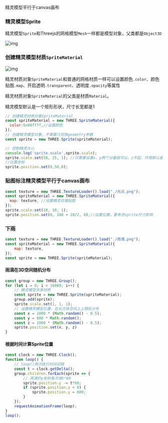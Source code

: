 精灵模型平行于canvas画布

### 精灵模型Sprite

精灵模型`Sprite`和Threejs的网格模型`Mesh`一样都是模型对象，父类都是`Object3D`

![img](http://www.webgl3d.cn/imgthreejs/%E7%82%B9%E7%BA%BF%E7%BD%91%E6%A0%BC%E7%B2%BE%E7%81%B5%E6%A8%A1%E5%9E%8B.png)

### 创建精灵模型材质`SpriteMaterial`

![img](http://www.webgl3d.cn/imgthreejs/%E6%9D%90%E8%B4%A8Material.png)

精灵材质对象`SpriteMaterial`和普通的网格材质一样可以设置颜色`.color`、颜色贴图`.map`、开启透明`.transparent`、透明度`.opacity`等属性

精灵材质对象`SpriteMaterial`的父类是材质`Material`。

精灵模型默认是一个矩形形状，尺寸长宽都是1

```javascript
// 创建精灵材质对象SpriteMaterial
const spriteMaterial = new THREE.SpriteMaterial({
  color:0x00ffff,//设置颜色
});
// 创建精灵模型对象，不需要几何体geometry参数
const sprite = new THREE.Sprite(spriteMaterial);
```

```javascript
// 控制精灵大小
console.log('sprite.scale',sprite.scale);
sprite.scale.set(50, 25, 1); //只需要设置x、y两个分量就可以，z不起，作用默认是1
//位置坐标
sprite.position.set(0,50,0);
```

### 贴图标注精灵模型平行于canvas画布

```javascript
const texture = new THREE.TextureLoader().load("./光点.png");
const spriteMaterial = new THREE.SpriteMaterial({
  map: texture, //设置精灵纹理贴图
});
sprite.scale.set(10, 10, 1);
sprite.position.set(0, 100 + 10/2, 0);//设置位置，要考虑sprite尺寸影响
```

### 下雨

```javascript
const texture = new THREE.TextureLoader().load("./雨滴.png");
const spriteMaterial = new THREE.SpriteMaterial({
    map: texture, 
});
const sprite = new THREE.Sprite(spriteMaterial);
```

#### 雨滴在3D空间随机分布

```javascript
const group = new THREE.Group();
for (let i = 0; i < 16000; i++) {
    // 精灵模型共享材质
    const sprite = new THREE.Sprite(spriteMaterial);
    group.add(sprite);
    sprite.scale.set(1, 1, 1);
    // 设置精灵模型位置，在长方体空间上上随机分布
    const x = 1000 * (Math.random() - 0.5);
    const y = 600 * Math.random();
    const z = 1000 * (Math.random() - 0.5);
    sprite.position.set(x, y, z)
}
```

#### 根据时间计算Sprite位置

```javascript
const clock = new THREE.Clock();
function loop() {
    // loop()两次执行时间间隔
    const t = clock.getDelta();
    group.children.forEach(sprite => {
        // 雨滴的y坐标每次减t*60
        sprite.position.y -= t*60;
        if (sprite.position.y < 0) {
            sprite.position.y = 600;
        }
    });
    requestAnimationFrame(loop);
}
loop();
```


